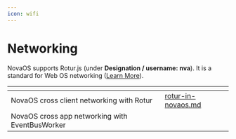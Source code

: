 ```yaml
---
icon: wifi
---
```


# Networking

NovaOS supports Rotur.js (under **Designation / username: nva**). It is a standard for Web OS networking ([Learn More](https://github.com/RoturTW/)).

<table data-view="cards"><thead><tr><th></th><th data-type="content-ref"></th></tr></thead><tbody><tr><td>NovaOS cross client networking with Rotur</td><td><a href="rotur-in-novaos.md">rotur-in-novaos.md</a></td></tr><tr><td>NovaOS cross app networking with EventBusWorker</td><td></td></tr></tbody></table>


